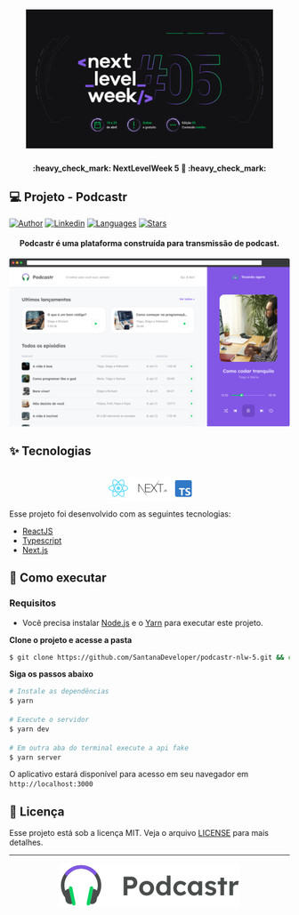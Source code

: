 <h1 align="center">
    <img alt="NextLevelWeek5" title="NLW#5 – Avance para o próximo nível" src=".github/next-level-week.png" height="250px" />
</h1>
<h4 align="center"> 
	:heavy_check_mark:  NextLevelWeek 5 🚀 :heavy_check_mark:
</h4>

## 💻 Projeto - Podcastr

[![Author](https://img.shields.io/badge/Author-SantanaDeveloper-8257E5?style=flat-square)](https://github.com/SantanaDeveloper)
[![Linkedin](https://img.shields.io/badge/LinkedIn-joaopaulosant-8257E5?style=flat-square)](https://www.linkedin.com/in/joaopaulosant/)
[![Languages](https://img.shields.io/github/languages/count/SantanaDeveloper/podcastr-nlw-5?color=%238257E5&style=flat-square)](#)
[![Stars](https://img.shields.io/github/stars/SantanaDeveloper/podcastr-nlw-5?color=8257E5&style=flat-square)](https://github.com/SantanaDeveloper/podcastr-nlw-5/stargazers)

<h4 align="center">
Podcastr é uma plataforma construída para transmissão de podcast.
</h4>

![Podcastr preview](.github/app-preview.png)

## ✨ Tecnologias

<div align="center">
  <br />
  <img src=".github/tech-logos.png" alt="Technologies used">
</div>

Esse projeto foi desenvolvido com as seguintes tecnologias:

- [ReactJS](https://reactjs.org/)
- [Typescript](https://www.typescriptlang.org/)
- [Next.js](https://nextjs.org/)

## 🚀 Como executar

### Requisitos

- Você precisa instalar [Node.js](https://nodejs.org/en/download/) e o [Yarn](https://yarnpkg.com/) para executar este projeto.

**Clone o projeto e acesse a pasta**

```bash
$ git clone https://github.com/SantanaDeveloper/podcastr-nlw-5.git && cd podcastr-nlw-5
```

**Siga os passos abaixo**

```bash
# Instale as dependências
$ yarn

# Execute o servidor
$ yarn dev

# Em outra aba do terminal execute a api fake
$ yarn server
```

O aplicativo estará disponível para acesso em seu navegador em `http://localhost:3000`

## 📄 Licença

Esse projeto está sob a licença MIT. Veja o arquivo [LICENSE](LICENSE.md) para mais detalhes.

---

<div align="center">
  <img src=".github/podcastr-logo.svg" alt="Podcastr logo">
</div>
